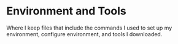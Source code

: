 # Environment and Tools
Where I keep files that include the commands I used to set up my environment, configure environment, and tools I downloaded.
